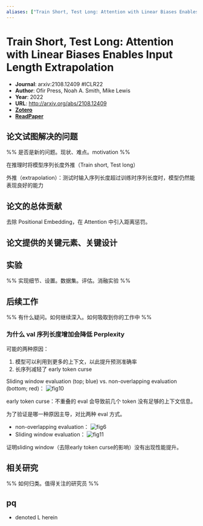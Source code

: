 ```yaml
---
aliases: ["Train Short, Test Long: Attention with Linear Biases Enables Input Length Extrapolation", "Train Short, Test Long: Attention with Linear Biases Enables Input Length Extrapolation, 2022", "ALiBi"]
---
```

# Train Short, Test Long: Attention with Linear Biases Enables Input Length Extrapolation

- **Journal**: arxiv:2108.12409 #ICLR22
- **Author**: Ofir Press, Noah A. Smith, Mike Lewis
- **Year**: 2022
- **URL**: http://arxiv.org/abs/2108.12409
- [**Zotero**](zotero://select/items/@2022TrainShortTestPress)
- [**ReadPaper**](https://readpaper.com/pdf-annotate/note?pdfId=4667289924685283329&noteId=1786749292533193472)

## 论文试图解决的问题

%% 是否是新的问题。现状、难点。motivation %%

在推理时将模型序列长度外推（Train short, Test long）

外推（extrapolation）：测试时输入序列长度超过训练时序列长度时，模型仍然能表现良好的能力

## 论文的总体贡献

去除 Positional Embedding，在 Attention 中引入距离惩罚。

## 论文提供的关键元素、关键设计

## 实验

%% 实现细节、设置。数据集。评估。消融实验 %%

## 后续工作

%% 有什么疑问。如何继续深入。如何吸取到你的工作中 %%

### 为什么 val 序列长度增加会降低 Perplexity

可能的两种原因：
1. 模型可以利用到更多的上下文，以此提升预测准确率
2. 长序列减轻了 early token curse

Sliding window evaluation (top; blue) vs. non-overlapping evaluation (bottom; red)：
![fig10](https://pdf.cdn.readpaper.com/parsed/fetch_target/3d59167f9dd3b4cbbfddf9f34e46f8f3_22_Figure_10.png)

early token curse：不重叠的 eval 会导致前几个 token 没有足够的上下文信息。

为了验证是哪一种原因主导，对比两种 eval 方式。
- non-overlapping evaluation：
![fig6](https://pdf.cdn.readpaper.com/parsed/fetch_target/3d59167f9dd3b4cbbfddf9f34e46f8f3_7_Figure_6.png)
- Sliding window evaluation：
![fig11](https://pdf.cdn.readpaper.com/parsed/fetch_target/3d59167f9dd3b4cbbfddf9f34e46f8f3_23_Figure_11.png)

证明sliding window（去除early token curse的影响）没有出现性能提升。

## 相关研究

%% 如何归类。值得关注的研究员 %%

## pq

- denoted L herein
